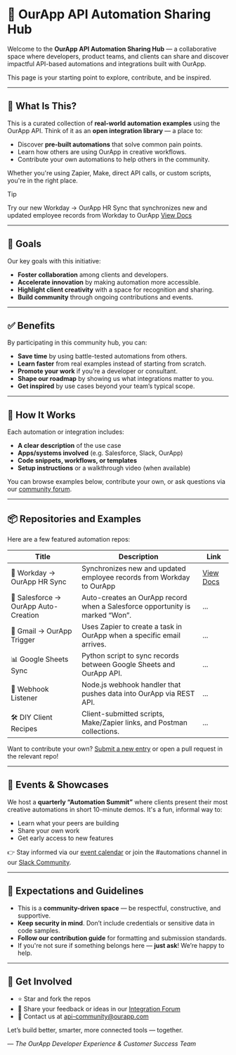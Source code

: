# 🔄 OurApp API Automation Sharing Hub

Welcome to the **OurApp API Automation Sharing Hub** — a collaborative space where developers, product teams, and clients can share and discover impactful API-based automations and integrations built with OurApp.

This page is your starting point to explore, contribute, and be inspired.

---

## 🌟 What Is This?

This is a curated collection of **real-world automation examples** using the OurApp API. Think of it as an **open integration library** — a place to:

- Discover **pre-built automations** that solve common pain points.
- Learn how others are using OurApp in creative workflows.
- Contribute your own automations to help others in the community.

Whether you're using Zapier, Make, direct API calls, or custom scripts, you're in the right place.

> [!TIP]
> Try our new Workday → OurApp HR Sync  that synchronizes new and updated employee records from Workday to OurApp [View Docs](https://rneild.github.io/rneildrepotest01/)

---

## 🎯 Goals

Our key goals with this initiative:

- **Foster collaboration** among clients and developers.
- **Accelerate innovation** by making automation more accessible.
- **Highlight client creativity** with a space for recognition and sharing.
- **Build community** through ongoing contributions and events.

---

## ✅ Benefits

By participating in this community hub, you can:

- **Save time** by using battle-tested automations from others.
- **Learn faster** from real examples instead of starting from scratch.
- **Promote your work** if you’re a developer or consultant.
- **Shape our roadmap** by showing us what integrations matter to you.
- **Get inspired** by use cases beyond your team’s typical scope.

---

## 🚀 How It Works

Each automation or integration includes:

- **A clear description** of the use case
- **Apps/systems involved** (e.g. Salesforce, Slack, OurApp)
- **Code snippets, workflows, or templates**
- **Setup instructions** or a walkthrough video (when available)

You can browse examples below, contribute your own, or ask questions via our [community forum](https://community.ourapp.com/integrations).

---

## 📦 Repositories and Examples

Here are a few featured automation repos:

| Title | Description | Link |
|-------|-------------|------|
| 🔗 Workday → OurApp HR Sync | Synchronizes new and updated employee records from Workday to OurApp | [View Docs](https://rneild.github.io/rneildrepotest01/)|
| 🔗 Salesforce → OurApp Auto-Creation | Auto-creates an OurApp record when a Salesforce opportunity is marked “Won”. | ... |
| 📨 Gmail → OurApp Trigger | Uses Zapier to create a task in OurApp when a specific email arrives. | ... |
| 📊 Google Sheets Sync | Python script to sync records between Google Sheets and OurApp API. | ... |
| 🤖 Webhook Listener | Node.js webhook handler that pushes data into OurApp via REST API. | ... |
| 🛠️ DIY Client Recipes | Client-submitted scripts, Make/Zapier links, and Postman collections. | ... |

Want to contribute your own? [Submit a new entry](https://github.com/ourapp-integrations/contribute) or open a pull request in the relevant repo!

---

## 📅 Events & Showcases

We host a **quarterly “Automation Summit”** where clients present their most creative automations in short 10-minute demos. It's a fun, informal way to:

- Learn what your peers are building
- Share your own work
- Get early access to new features

👉 Stay informed via our [event calendar](https://community.ourapp.com/events) or join the #automations channel in our [Slack Community](https://join.slack.ourapp.com).

---

## 📣 Expectations and Guidelines

- This is a **community-driven space** — be respectful, constructive, and supportive.
- **Keep security in mind**. Don’t include credentials or sensitive data in code samples.
- **Follow our contribution guide** for formatting and submission standards.
- If you're not sure if something belongs here — **just ask**! We’re happy to help.

---

## 🙌 Get Involved

- ⭐ Star and fork the repos
- 💬 Share your feedback or ideas in our [Integration Forum](https://community.ourapp.com/integrations)
- 📧 Contact us at api-community@ourapp.com

Let’s build better, smarter, more connected tools — together.

—
_The OurApp Developer Experience & Customer Success Team_

